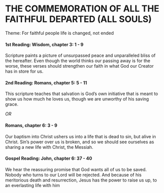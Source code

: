 # THE COMMEMORATION OF ALL THE FAITHFUL DEPARTED (ALL SOULS)
Theme: For faithful people life is changed, not ended

#### 1st Reading: Wisdom, chapter 3: 1 - 9

Scripture paints a picture of unsurpassed peace and unparalleled bliss of the hereafter. Even though the world thinks our passing away is for the worse, these verses should strengthen our faith in what God our Creator has in store for us.

#### 2nd Reading: Romans, chapter 5: 5 - 11

This scripture teaches that salvation is God’s own initiative that is meant to show us how much he loves us, though we are unworthy of his saving grace.

_OR_

#### Romans, chapter 6: 3 - 9

Our baptism into Christ ushers us into a life that is dead to sin, but alive in Christ. Sin’s power over us is broken, and so we should see ourselves as sharing a new life with Christ, the Messiah.

#### Gospel Reading: John, chapter 6: 37 - 40

We hear the reassuring promise that God wants all of us to be saved. Nobody who turns to our Lord will be rejected. And because of his meritorious death and resurrection, Jesus has the power to raise us up, to an everlasting life with him